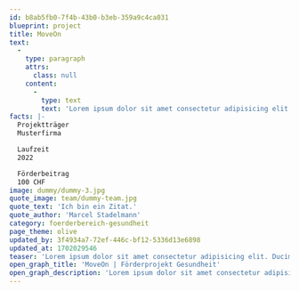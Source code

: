 ```yaml
---
id: b8ab5fb0-7f4b-43b0-b3eb-359a9c4ca031
blueprint: project
title: MoveOn
text:
  -
    type: paragraph
    attrs:
      class: null
    content:
      -
        type: text
        text: 'Lorem ipsum dolor sit amet consectetur adipisicing elit. Ducimus at magni distinctio doloribus eum itaque accusantium dolores corporis minus, rerum molestiae debitis suscipit a maiores ad vitae molestias sapiente repellendus.'
facts: |-
  Projektträger
  Musterfirma

  Laufzeit
  2022

  Förderbeitrag
  100 CHF
image: dummy/dummy-3.jpg
quote_image: team/dummy-team.jpg
quote_text: 'Ich bin ein Zitat.'
quote_author: 'Marcel Stadelmann'
category: foerderbereich-gesundheit
page_theme: olive
updated_by: 3f4934a7-72ef-446c-bf12-5336d13e6898
updated_at: 1702029546
teaser: 'Lorem ipsum dolor sit amet consectetur adipisicing elit. Ducimus at magni distinctio doloribus eum itaque accusantium dolores corporis minus.'
open_graph_title: 'MoveOn | Förderprojekt Gesundheit'
open_graph_description: 'Lorem ipsum dolor sit amet consectetur adipisicing elit. Ducimus at magni distinctio doloribus eum itaque accusantium dolores corporis minus, rerum molestiae debitis suscipit a maiores ad vitae molestias sapiente repellendus.'
---
```

